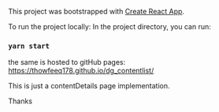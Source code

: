 This project was bootstrapped with [Create React App](https://github.com/facebook/create-react-app).

To run the project locally:
In the project directory, you can run:

### `yarn start`

the same is hosted to gitHub pages: https://thowfeeq178.github.io/dg_contentlist/

This is just a contentDetails page implementation. 

Thanks